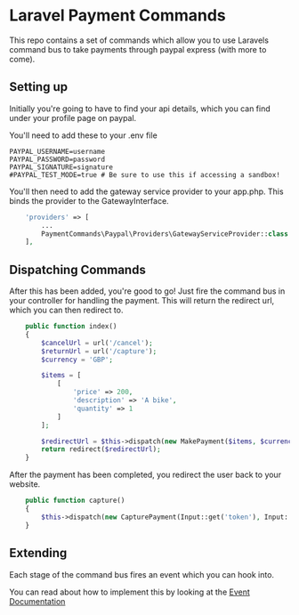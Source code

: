 # Laravel Payment Commands

This repo contains a set of commands which allow you to use Laravels command bus to take payments through paypal express (with more to come).

## Setting up
Initially you're going to have to find your api details, which you can find under your profile page on paypal.

You'll need to add these to your .env file
```
PAYPAL_USERNAME=username
PAYPAL_PASSWORD=password
PAYPAL_SIGNATURE=signature
#PAYPAL_TEST_MODE=true # Be sure to use this if accessing a sandbox!
```

You'll then need to add the gateway service provider to your app.php. This binds the provider to the GatewayInterface.

```PHP
    'providers' => [
        ...
        PaymentCommands\Paypal\Providers\GatewayServiceProvider::class
    ],
```
## Dispatching Commands
After this has been added, you're good to go! Just fire the command bus in your controller for handling the payment. This will return the redirect url, which you can then redirect to.
```PHP
    public function index()
    {
        $cancelUrl = url('/cancel');
        $returnUrl = url('/capture');
        $currency = 'GBP';

        $items = [
            [
                'price' => 200,
                'description' => 'A bike',
                'quantity' => 1
            ]
        ];

        $redirectUrl = $this->dispatch(new MakePayment($items, $currency, $cancelUrl, $returnUrl));
        return redirect($redirectUrl);
    }
```

After the payment has been completed, you redirect the user back to your website. 
```PHP
    public function capture()
    {
        $this->dispatch(new CapturePayment(Input::get('token'), Input::get('payerID')));
    }
```

## Extending

Each stage of the command bus fires an event which you can hook into.

You can read about how to implement this by looking at the [Event Documentation](http://laravel.com/docs/5.1/events)

